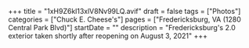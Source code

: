 +++
title = "1xH9Z6kl13xlV8Nv99LQ.avif"
draft = false
tags = ["Photos"]
categories = ["Chuck E. Cheese's"]
pages = ["Fredericksburg, VA (1280 Central Park Blvd)"]
startDate = ""
description = "Fredericksburg's 2.0 exterior taken shortly after reopening on August 3, 2021"
+++
